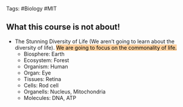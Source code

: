 Tags: #Biology #MIT 

## What this course is not about!

* The Stunning Diversity of Life (We aren’t going to learn about the diversity of life). <mark style="background: #FFB86CA6;">We are going to focus on the commonality of life.</mark>
	* Biosphere: Earth
	* Ecosystem: Forest
	* Organism: Human
	* Organ: Eye
	* Tissues: Retina
	* Cells: Rod cell
	* Organells: Nucleus, Mitochondria
	* Molecules: DNA, ATP